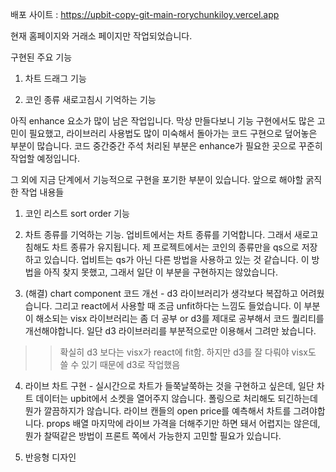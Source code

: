 배포 사이트 : https://upbit-copy-git-main-rorychunkiloy.vercel.app

현재 홈페이지와 거래소 페이지만 작업되었습니다.

구현된 주요 기능

1. 차트 드래그 기능

2. 코인 종류 새로고침시 기억하는 기능

아직 enhance 요소가 많이 남은 작업입니다. 막상 만들다보니 기능 구현에서도 많은 고민이 필요했고, 라이브러리 사용법도 많이 미숙해서 돌아가는 코드 구현으로 덮어놓은 부분이 많습니다. 코드 중간중간 주석 처리된 부분은 enhance가 필요한 곳으로 꾸준히 작업할 예정입니다.

그 외에 지금 단계에서 기능적으로 구현을 포기한 부분이 있습니다. 앞으로 해야할 굵직한 작업 내용들

1. 코인 리스트 sort order 기능

2. 차트 종류를 기억하는 기능. 업비트에서는 차트 종류를 기억합니다. 그래서 새로고침해도 차트 종류가 유지됩니다. 제 프로젝트에서는 코인의 종류만을 qs으로 저장하고 있습니다. 업비트는 qs가 아닌 다른 방법을 사용하고 있는 것 같습니다. 이 방법을 아직 찾지 못했고, 그래서 일단 이 부분을 구현하지는 않았습니다. 

3. (해결) chart component 코드 개선 - d3 라이브러리가 생각보다 복잡하고 어려웠습니다. 그리고 react에서 사용할 때 조금 unfit하다는 느낌도 들었습니다. 이 부분이 해소되는 visx 라이브러리는 좀 더 공부 or d3를 제대로 공부해서 코드 퀄리티를 개선해야합니다. 일단 d3 라이브러리를 부분적으로만 이용해서 그려만 놨습니다. 
>> 확실히 d3 보다는 visx가 react에 fit함. 하지만 d3를 잘 다뤄야 visx도 쓸 수 있기 때문에 d3로 작업했음

4. 라이브 차트 구현 - 실시간으로 차트가 들쭉날쭉하는 것을 구현하고 싶은데, 일단 차트 데이터는 upbit에서 소켓을 열어주지 않습니다. 폴링으로 처리해도 되긴하는데 뭔가 깔끔하지가 않습니다. 라이브 캔들의 open price를 예측해서 차트를 그려야합니다. props 배열 마지막에 라이브 가격을 더해주기만 하면 돼서 어렵지는 않은데, 뭔가 찰떡같은 방법이 프론트 쪽에서 가능한지 고민할 필요가 있습니다.

5. 반응형 디자인


